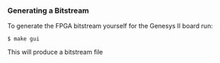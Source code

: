 ### Generating a Bitstream

To generate the FPGA bitstream yourself for the Genesys II board run:

```
$ make gui
```

This will produce a bitstream file
